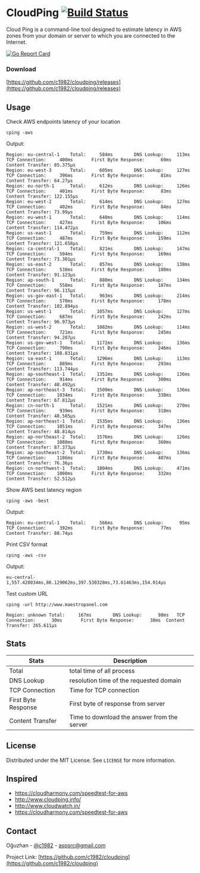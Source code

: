 # CloudPing [![Build Status](https://travis-ci.org/c1982/cloudping.svg?branch=master)](https://travis-ci.org/c1982/cloudping)

Cloud Ping is a command-line tool designed to estimate latency in AWS zones from your domain or server to which you are connected to the Internet.

[![Go Report Card](https://goreportcard.com/badge/github.com/c1982/cloudping)](https://goreportcard.com/report/github.com/c1982/cloudping)

### Download

[https://github.com/c1982/cloudping/releases](https://github.com/c1982/cloudping/releases)

## Usage

Check AWS endpoints latency of your location

```cping -aws```

Output:

```
Region: eu-central-1    Total:     584ms        DNS Lookup:     113ms   TCP Connection:     400ms       First Byte Response:      69ms  Content Transfer: 85.375µs
Region: eu-west-3       Total:     605ms        DNS Lookup:     127ms   TCP Connection:     396ms       First Byte Response:      81ms  Content Transfer: 64.27µs
Region: eu-north-1      Total:     612ms        DNS Lookup:     126ms   TCP Connection:     401ms       First Byte Response:      83ms  Content Transfer: 122.155µs
Region: eu-west-2       Total:     614ms        DNS Lookup:     127ms   TCP Connection:     402ms       First Byte Response:      84ms  Content Transfer: 73.99µs
Region: eu-west-1       Total:     648ms        DNS Lookup:     114ms   TCP Connection:     427ms       First Byte Response:     106ms  Content Transfer: 114.472µs
Region: us-east-1       Total:     759ms        DNS Lookup:     112ms   TCP Connection:     487ms       First Byte Response:     159ms  Content Transfer: 121.658µs
Region: ca-central-1    Total:     821ms        DNS Lookup:     147ms   TCP Connection:     504ms       First Byte Response:     169ms  Content Transfer: 73.301µs
Region: us-east-2       Total:     857ms        DNS Lookup:     138ms   TCP Connection:     538ms       First Byte Response:     180ms  Content Transfer: 91.123µs
Region: ap-south-1      Total:     880ms        DNS Lookup:     134ms   TCP Connection:     558ms       First Byte Response:     187ms  Content Transfer: 96.115µs
Region: us-gov-east-1   Total:     963ms        DNS Lookup:     214ms   TCP Connection:     570ms       First Byte Response:     178ms  Content Transfer: 102.894µs
Region: us-west-1       Total:    1057ms        DNS Lookup:     127ms   TCP Connection:     687ms       First Byte Response:     242ms  Content Transfer: 96.973µs
Region: us-west-2       Total:    1082ms        DNS Lookup:     114ms   TCP Connection:     721ms       First Byte Response:     245ms  Content Transfer: 94.287µs
Region: us-gov-west-1   Total:    1172ms        DNS Lookup:     136ms   TCP Connection:     790ms       First Byte Response:     246ms  Content Transfer: 108.831µs
Region: sa-east-1       Total:    1296ms        DNS Lookup:     113ms   TCP Connection:     889ms       First Byte Response:     293ms  Content Transfer: 113.744µs
Region: ap-southeast-1  Total:    1351ms        DNS Lookup:     136ms   TCP Connection:     914ms       First Byte Response:     300ms  Content Transfer: 48.492µs
Region: ap-northeast-3  Total:    1509ms        DNS Lookup:     136ms   TCP Connection:    1034ms       First Byte Response:     338ms  Content Transfer: 67.812µs
Region: cn-north-1      Total:    1521ms        DNS Lookup:     270ms   TCP Connection:     939ms       First Byte Response:     310ms  Content Transfer: 48.585µs
Region: ap-northeast-1  Total:    1535ms        DNS Lookup:     136ms   TCP Connection:    1051ms       First Byte Response:     347ms  Content Transfer: 48.814µs
Region: ap-northeast-2  Total:    1576ms        DNS Lookup:     126ms   TCP Connection:    1088ms       First Byte Response:     360ms  Content Transfer: 87.373µs
Region: ap-southeast-2  Total:    1730ms        DNS Lookup:     136ms   TCP Connection:    1186ms       First Byte Response:     407ms  Content Transfer: 76.36µs
Region: cn-northwest-1  Total:    1804ms        DNS Lookup:     471ms   TCP Connection:    1000ms       First Byte Response:     332ms  Content Transfer: 52.512µs
```

Show AWS best latency region

```cping -aws -best```

Output:

```
Region: eu-central-1    Total:     566ms        DNS Lookup:      95ms   TCP Connection:     392ms       First Byte Response:      77ms  Content Transfer: 88.74µs
```

Print CSV format

```cping -aws -csv```

Output:

```
eu-central-1,557.428034ms,86.129062ms,397.530328ms,73.61463ms,154.014µs
```

Test custom URL

```cping -url http://www.maestropanel.com```

```
Region: unknown Total:     167ms        DNS Lookup:      98ms   TCP Connection:      30ms       First Byte Response:      38ms  Content Transfer: 265.611µs
```

## Stats

| Stats | Description |
| ------ | ----------- |
| Total   | total time of all process |
| DNS Lookup | resolution time of the requested domain |
| TCP Connection | Time for TCP connection |
| First Byte Response | First byte of response from server |
| Content Transfer | Time to download the answer from the server |

## License

Distributed under the MIT License. See `LICENSE` for more information.


## Inspired

* https://cloudharmony.com/speedtest-for-aws
* http://www.cloudping.info/
* http://www.cloudwatch.in/
* https://cloudharmony.com/speedtest-for-aws

## Contact

Oğuzhan - [@c1982](https://twitter.com/c1982) - aspsrc@gmail.com

Project Link: [https://github.com/c1982/cloudping](https://github.com/c1982/cloudping)